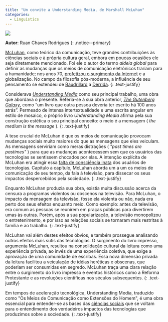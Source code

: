 ```yaml
---
title: "Um convite a Understanding Media, de Marshall McLuhan"
categories:
  - Linguistics
---
```


![](https://raw.githubusercontent.com/ruanchaves/ruanchaves.github.io/master/assets/images/mcluhan.jpg)

**Autor**: Ruan Chaves Rodrigues
{: .notice--primary}

[McLuhan](https://pt.wikipedia.org/wiki/Marshall_McLuhan), como teórico da comunicação, teve grandes contribuições às ciências sociais e à própria cultura geral, embora em poucas ocasiões ele seja diretamente mencionado. Foi ele o autor do termo *aldeia global* para definir as mudanças que os meios de comunicação eletrônicos trariam para a humanidade; nos anos 70, [profetizou o surgimento da Internet](https://www.youtube.com/watch?v=ijeMM-NXvus) e a globalização. No campo da filosofia pós-moderna, a influência de seu pensamento se extendeu de [Baudrillard](https://en.wikipedia.org/wiki/Hyperreality#Origins_and_usage) a [Derrida](https://en.wikipedia.org/wiki/Jacques_Derrida#Marshall_McLuhan).
{: .text-justify}

Considerava *[Understanding Media](https://en.wikipedia.org/wiki/Understanding_Media)* como seu principal trabalho, uma obra que abordava o presente. Referia-se à sua obra anterior, *[The Gutenberg Galaxy](https://en.wikipedia.org/wiki/The_Gutenberg_Galaxy)*, como “um livro que outra pessoa deveria ter escrito há 100 anos atrás”. Permeado de intensa intertextualidade e uma escrita angular em estilo de mosaico, o próprio livro *Understanding Media* afirma pela sua construção estética o seu principal conceito: o meio é a mensagem ( *the medium is the message* ).
{: .text-justify}

A tese crucial de McLuhan é que os meios de comunicação provocam mudanças sociais muito maiores do que as mensagens que eles veiculam. As mensagens serviriam como meras distrações ( *"past times are pastimes"* ) para que as mudanças acontecessem sem que os usuários das tecnologias se sentissem chocados por elas. A intenção explícita de McLuhan era atingir essa [falta de consciência inata](https://voegelinview.com/on-the-narcosis-of-narcissus/) dos usuários de tecnologias. Capítulo a capítulo, McLuhan aborda um a um os meios de comunicação de seu tempo, da fala à televisão, para dissecar os seus impactos despercebidos pela sociedade.
{: .text-justify}

Enquanto McLuhan produzia sua obra, existia muita discussão acerca da censura a programas violentos ou obscenos na televisão. Para McLuhan, o impacto da mensagem da televisão, fosse ela violenta ou não, nada era perto dos seus efeitos enquanto meio. Como exemplo: antes da televisão, era comum as pessoas se reunirem em praças públicas para divertirem umas às outras. Porém, após a sua popularização, a televisão monopolizou o entretenimento, e por isso as relações sociais se tornaram mais restritas à família e ao trabalho. 
{: .text-justify}

McLuhan vai além destes efeitos óbvios, e também prossegue analisando outros efeitos mais sutis das tecnologias. O surgimento do livro impresso, argumenta McLuhan, resultou na consolidação cultural da leitura como uma experiência privada, ao invés de uma experiência coletiva, que exige a aprovação de uma comunidade de escribas. Essa nova dimensão privada da leitura facilitou a veiculação de idéias heréticas e obscenas, que poderiam ser consumidas em segredo. McLuhan traça uma clara relação entre o surgimento do livro impresso e eventos históricos como a Reforma Protestante e as revoluções científicas nos séculos subsequentes.
{: .text-justify}

Em tempos de aceleração tecnológica, Understanding Media, traduzido como "Os Meios de Comunicação como Extensões do Homem", é uma obra essencial para entender-se as bases das [ciências sociais](https://en.wikipedia.org/wiki/Media_studies#History) que se voltam para o entendimento dos verdadeiros impactos das tecnologias que produzimos sobre a sociedade.
{: .text-justify}
